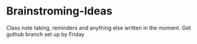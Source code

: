 # Brainstroming-Ideas
Class note taking, reminders and anything else written in the moment.
Get guthub branch set up by Friday
